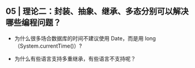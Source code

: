 
## 05 | 理论二：封装、抽象、继承、多态分别可以解决哪些编程问题？

- 为什么很多场合数据库的时间不建议使用 Date，而是用 long（System.currentTime()）?

- 为什么有些语言支持多重继承，有些语言不支持呢？